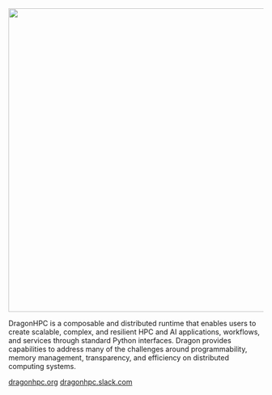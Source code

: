 <img src="https://dragonhpc.org/wp-content/uploads/2025/03/Color-logo-no-background.png" width="600">

DragonHPC is a composable and distributed runtime that enables users to create scalable, complex, and resilient HPC and AI applications, workflows, and services through standard Python interfaces. Dragon provides capabilities to address many of the challenges around programmability, memory management, transparency, and efficiency on distributed computing systems.

[dragonhpc.org](http://dragonhpc.org/)
[dragonhpc.slack.com](https://dragonhpc.slack.com/)
